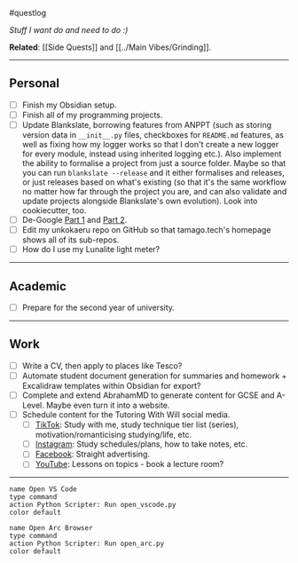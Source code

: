 #questlog 

*Stuff I want do and need to do :)*

**Related**: [[Side Quests]] and [[../Main Vibes/Grinding]].

---
## Personal

- [ ] Finish my Obsidian setup.
- [ ] Finish all of my programming projects.
- [ ] Update Blankslate, borrowing features from ANPPT (such as storing version data in `__init__.py` files, checkboxes for `README.md` features, as well as fixing how my logger works so that I don't create a new logger for every module, instead using inherited logging etc.). Also implement the ability to formalise a project from just a source folder. Maybe so that you can run `blankslate --release` and it either formalises and releases, or just releases based on what's existing (so that it's the same workflow no matter how far through the project you are, and can also validate and update projects alongside Blankslate's own evolution). Look into cookiecutter, too.
- [ ] De-Google [Part 1](https://www.youtube.com/watch?v=YnSv8ylLfPw) and [Part 2](https://www.youtube.com/watch?v=GsjHMzGl-VY).
- [ ] Edit my unkokaeru repo on GitHub so that tamago.tech's homepage shows all of its sub-repos.
- [ ] How do I use my Lunalite light meter?

---
## Academic

- [ ] Prepare for the second year of university.

---
## Work

- [ ] Write a CV, then apply to places like Tesco?
- [ ] Automate student document generation for summaries and homework + Excalidraw templates within Obsidian for export?
- [ ] Complete and extend AbrahamMD to generate content for GCSE and A-Level. Maybe even turn it into a website.
- [ ] Schedule content for the Tutoring With Will social media.
	- [ ] [TikTok](https://www.tiktok.com/@tutoringwithwill): Study with me, study technique tier list (series), motivation/romanticising studying/life, etc.
	- [ ] [Instagram](https://www.instagram.com/tutoringwithwill): Study schedules/plans, how to take notes, etc.
	- [ ] [Facebook](https://www.facebook.com/tutoringwithwill): Straight advertising.
	- [ ] [YouTube](https://www.youtube.com/@tutoringwithwill): Lessons on topics - book a lecture room?

---

```button
name Open VS Code
type command
action Python Scripter: Run open_vscode.py
color default
```

```button
name Open Arc Browser
type command
action Python Scripter: Run open_arc.py
color default
```
